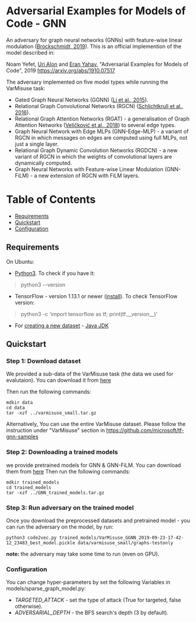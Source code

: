 # Adversarial Examples for Models of Code - GNN

An adversary for graph neural networks (GNNs) with feature-wise linear modulation ([Brockschmidt, 2019](#brockschmidt-2019)).
This is an official implemention of the model described in:

Noam Yefet, [Uri Alon](http://urialon.cswp.cs.technion.ac.il) and [Eran Yahav](http://www.cs.technion.ac.il/~yahave/),
"Adversarial Examples for Models of Code", 2019 
https://arxiv.org/abs/1910.07517

The adversary implemented on five model types while running the VarMisuse task:
* Gated Graph Neural Networks (GGNN) ([Li et al., 2015](#li-et-al-2015)).
* Relational Graph Convolutional Networks (RGCN) ([Schlichtkrull et al., 2016](#schlichtkrull-et-al-2016)).
* Relational Graph Attention Networks (RGAT) - a generalisation of Graph Attention Networks ([Veličković et al., 2018](#veličković-et-al-2018)) to several edge types.
* Graph Neural Network with Edge MLPs (GNN-Edge-MLP) - a variant of RGCN in which messages on edges are computed using full MLPs, not just a single layer.
* Relational Graph Dynamic Convolution Networks (RGDCN) - a new variant of RGCN in which the weights of convolutional layers are dynamically computed.
* Graph Neural Networks with Feature-wise Linear Modulation (GNN-FiLM) - a new extension of RGCN with FiLM layers.

Table of Contents
=================
  * [Requirements](#requirements)
  * [Quickstart](#quickstart)
  * [Configuration](#configuration)

## Requirements
On Ubuntu:
  * [Python3](https://www.linuxbabe.com/ubuntu/install-python-3-6-ubuntu-16-04-16-10-17-04). To check if you have it:
> python3 --version
  * TensorFlow - version 1.13.1 or newer ([install](https://www.tensorflow.org/install/install_linux)). To check TensorFlow version:
> python3 -c 'import tensorflow as tf; print(tf.\_\_version\_\_)'
  * For [creating a new dataset](#creating-and-preprocessing-a-new-java-dataset) - [Java JDK](https://openjdk.java.net/install/)

## Quickstart

### Step 1: Download dataset 
We provided a sub-data of the VarMisuse task (the data we used for evalutaion). You can download it from [here](https://drive.google.com/file/d/1SARyWiRl8CWVcHmdiCshAHiEwFNoJQ1D/view?usp=sharing)

Then run the following commands:
```
mdkir data
cd data
tar -xzf ../varmisuse_small.tar.gz
```

Alternatively, You can use the entire VarMisuse dataset. Please follow the instruction under "VarMisuse" section in https://github.com/microsoft/tf-gnn-samples

### Step 2: Downloading a trained models
we provide pretrained models for GNN & GNN-FiLM. You can download them from [here](https://drive.google.com/file/d/1iphwhtgSTyUR262foYYtwxED0fzzMSNh/view?usp=sharing)
Then run the following commands:
```
mdkir trained_models
cd trained_models
tar -xzf ../GNN_trained_models.tar.gz
```

### Step 3: Run adversary on the trained model

Once you download the preprocessed datasets and pretrained model - you can run the adversary on the model, by run:

```
python3 code2vec.py trained_models/VarMisuse_GGNN_2019-09-23-17-42-12_23483_best_model.pickle data/varmisuse_small/graphs-testonly
```
**note:** the adversary may take some time to run (even on GPU).

### Configuration

You can change hyper-parameters by set the following Variables in models/sparse_graph_model.py:
* _TARGETED_ATTACK_ - set the type of attack (True for targeted, false otherwise).
* _ADVERSARIAL_DEPTH_ - the BFS search's depth (3 by default).
